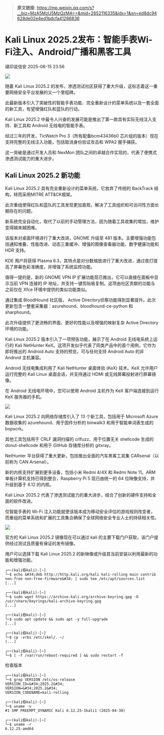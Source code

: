 > **原文链接**: https://mp.weixin.qq.com/s?__biz=MzA5MzU5MzQzMA==&mid=2652116335&idx=1&sn=ed8dc94628de02e4ed1bdcfa41266836

#  Kali Linux 2025.2发布：智能手表Wi-Fi注入、Android广播和黑客工具  
 祺印说信安   2025-06-15 23:56  
  
![](https://mmbiz.qpic.cn/sz_mmbiz_png/sNicKB84ZxoG234xzvpCJUGqsiaYL6u6ZjEn4meuUWuos95qS5niakglBiaCUkSfoA52ErnO9mjSa1ibZ8PCvnKjP7g/640?wx_fmt=png&from=appmsg "")  
  
随着 Kali Linux 2025.2 的发布，渗透测试社区获得了重大升级，这标志着这一重要网络安全平台发展的又一个里程碑。  
  
此最新版本引入了突破性的智能手表功能、完全重新设计的菜单系统以及一套全面的新工具，有望增强红队和蓝队的行动。  
  
Kali Linux 2025.2 中最令人兴奋的发展可能是推出了第一款具有实际无线注入支持、新工具和 Android 无线电的智能手表。  
  
经过三年的开发，TicWatch Pro 3（所有配备bcm43436b0 芯片组的版本）现在支持完整的无线注入功能，包括取消身份验证攻击和 WPA2 握手捕获。  
  
这一突破是通过开发人员和 NexMon 团队之间的卓越合作实现的，代表了便携式渗透测试能力的重大进步。  
## Kali Linux 2025.2 新功能  
  
Kali Linux 2025.2 具有完全重新设计的菜单系统，它放弃了传统的 BackTrack 结构，转而采用MITRE ATT&CK框架。  
  
此次重组使得红队和蓝队的工具发现更加直观，解决了工具组织和可访问性方面长期存在的问题。  
  
新系统完全自动化，取代了以前的手动管理方法，因为随着工具收集的增加，维护变得越来越困难。  
  
该版本对桌面环境进行了重大改进，GNOME 升级至 481 版本。主要增强功能包括通知堆叠、性能改进、动态三重缓冲、增强的图像查看器功能、数字健康功能和 HDR 支持。  
  
KDE 用户将获得 Plasma 6.3，其特点是对分数缩放进行了重大改进，通过夜灯提高了屏幕色彩准确度，并增强了系统监控功能。  
  
值得一提的是，新的 GNOME VPN IP 扩展功能现已推出，它可以直接在面板中显示当前 VPN 连接的 IP 地址，并支持一键剪贴板复制。这项由社区贡献的功能与之前仅在 Xfce 环境中提供的类似功能类似。  
  
通过集成 BloodHound 社区版， Active Directory侦察功能得到显著提升。此次更新包含一整套采集器：azurehound、bloodhound-ce-python 和 sharphound。  
  
此次升级提供了更流畅的界面、更好的性能以及增强的映射复杂 Active Directory 环境的功能。  
  
Kali Linux 2025.2 版本引入了一项预告功能，展示了在 Android 无线电系统上运行的 Kali NetHunter KeX。这项开发似乎代表了同类产品中的首个用例，它作为即将推出的 Android Auto 支持的预览，可与任何支持 Android Auto 的非 Android 主机兼容。  
  
Android 无线电集成利用了 Kali NetHunter 桌面体验 (KeX) 技术。KeX 允许用户运行完整的 Kali Linux 桌面会话，并支持通过 HDMI 或无线屏幕投射进行屏幕镜像。  
  
在 Android 无线电环境中，您可以使用 Android 主机作为 KeX 客户端连接到运行 KeX 服务器的手机。  
  
![](https://mmbiz.qpic.cn/sz_mmbiz_png/sNicKB84ZxoG234xzvpCJUGqsiaYL6u6ZjG81AhjdtLtOlJm2m0LWUChGRGvgpibRVGVRPtUYjhuH2xjnMgeGvb3g/640?wx_fmt=png&from=appmsg "")  
  
Kali Linux 2025.2 向网络存储库引入了 13 个新工具，包括用于 Microsoft Azure 数据收集的 azurehound、用于固件分析的 binwalk3 和用于智能单词表生成的 bopscrk。  
  
其他工具包括用于 CRLF 漏洞扫描的 crlfuzz、用于位置无关 shellcode 生成的 donut-shellcode 和用于 GitHub 存储库分析的 gitxray。  
  
NetHunter 平台获得了重大更新，包括推出全面的汽车黑客工具集 CARsenal（以前称为 CAN Arsenal）。  
  
新的内核支持扩展到更多设备，包括小米 Redmi 4/4X 和 Redmi Note 11。ARM 单板计算机支持已得到整合，Raspberry Pi 5 现已由统一的 64 位映像支持，并升级到基于 6.12 的内核。  
  
Kali Linux 2025.2 代表了渗透测试能力的重大进步，结合了创新的硬件支持和全面的软件改进。  
  
仅智能手表的 Wi-Fi 注入功能就使该版本成为移动安全评估的游戏规则改变者，而重组的菜单系统和扩展的工具集合确保了全球网络安全专业人士的持续相关性。  
  
![](https://mmbiz.qpic.cn/sz_mmbiz_png/sNicKB84ZxoG234xzvpCJUGqsiaYL6u6ZjBhBRO0h2icpVAR8Q0Yd0cBHd8D2iaMmCTyJbLK9vceOqaIhVUZXWpB6Q/640?wx_fmt=png&from=appmsg "")  
  
官方的 Kali Linux 2025.2 镜像现在可以通过 kali 的主要下载门户获取，该门户提供经过测试且质量有保证的发布镜像。  
  
用户可以选择下载 Kali Linux 2025.2 的新映像或升级其当前安装以利用最新的功能和增强功能。  

```
┌──(kali㉿kali)-[~] 
└─$ echo &#34;deb http://http.kali.org/kali kali-rolling main contrib non-free non-free-firmware&#34; | sudo tee /etc/apt/sources.list 
[...] 

┌──(kali㉿kali)-[~] 
└─$ sudo wget https://archive.kali.org/archive-keyring.gpg -O /usr/share/keyrings/kali-archive-keyring.gpg 
[...] 

┌──(kali㉿kali)-[~] 
└─$ sudo apt update && sudo apt -y full-upgrade 
[...] 

┌──(kali㉿kali)-[~] 
└─$ cp -vrbi /etc/skel/. ~/ 
[...] 

┌──(kali㉿kali)-[~] 
└─$ [ -f /var/run/reboot-required ] && sudo restart -f
```

  
检查版本  

```
┌──(kali㉿kali)-[~] 
└─$ grep VERSION /etc/os-release 
VERSION_ID=&#34;2025.2&#34; 
VERSION=&#34;2025.2&#34; 
VERSION_CODENAME=kali-rolling 

┌──(kali㉿kali)-[~] 
└─$ uname -v 
#1 SMP PREEMPT_DYNAMIC Kali 6.12.25-1kali1 (2025-04-30) 

┌──(kali㉿kali)-[~] 
└─$ uname -r 
6.12.25-amd64
```

  
  
